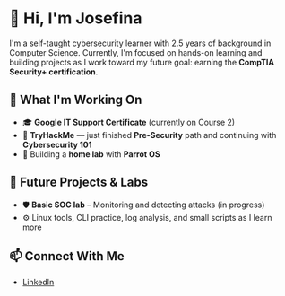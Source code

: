 # 👋 Hi, I'm Josefina

I'm a self-taught cybersecurity learner with 2.5 years of background in Computer Science. Currently, I'm focused on hands-on learning and building projects as I work toward my future goal: earning the **CompTIA Security+ certification**.

## 🧠 What I'm Working On

- 🎓 **Google IT Support Certificate** (currently on Course 2)
- 🔐 **TryHackMe** — just finished **Pre-Security** path and continuing with **Cybersecurity 101**
- 🧪 Building a **home lab** with **Parrot OS**

## 🧰 Future Projects & Labs

- 🛡️ **Basic SOC lab** – Monitoring and detecting attacks (in progress)
- ⚙️ Linux tools, CLI practice, log analysis, and small scripts as I learn more

## 📫 Connect With Me

- [LinkedIn](https://www.linkedin.com/in/josefina-colombini-2015612b4/)
